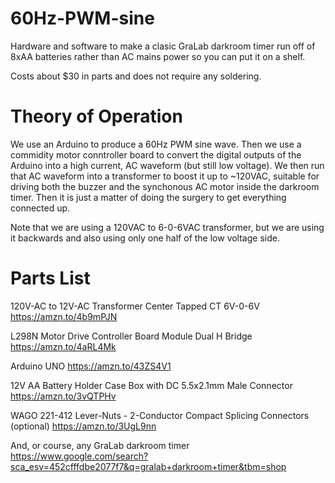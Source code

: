 # 60Hz-PWM-sine

Hardware and software to make a clasic GraLab darkroom timer run off of 8xAA batteries rather than AC mains power so you can put it on a shelf.

Costs about $30 in parts and does not require any soldering. 

# Theory of Operation

We use an Arduino to produce a 60Hz PWM sine wave. Then we use a commidity motor conntroller board to convert the digital outputs of the Arduino
into a high current, AC waveform (but still low voltage). We then run that AC waveform into a transformer to boost it up to ~120VAC, suitable for driving
both the buzzer and the synchonous AC motor inside the darkroom timer. Then it is just a matter of doing the surgery to get everything connected up. 

Note that we are using a 120VAC to 6-0-6VAC transformer, but we are using it backwards and also using only one half of the low voltage side.  

# Parts List

120V-AC to 12V-AC Transformer Center Tapped CT 6V-0-6V
https://amzn.to/4b9mPJN

L298N Motor Drive Controller Board Module Dual H Bridge 
https://amzn.to/4aRL4Mk

Arduino UNO
https://amzn.to/43ZS4V1

12V AA Battery Holder Case Box with DC 5.5x2.1mm Male Connector
https://amzn.to/3vQTPHv

WAGO 221-412 Lever-Nuts - 2-Conductor Compact Splicing Connectors (optional)
https://amzn.to/3UgL9nn

And, or course, any GraLab darkroom timer
https://www.google.com/search?sca_esv=452cfffdbe2077f7&q=gralab+darkroom+timer&tbm=shop
